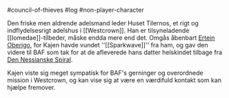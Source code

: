 #council-of-thieves #log #non-player-character

Den friske men aldrende adelsmand leder Huset Tilernos, et rigt og indflydelsesrigt adelshus i [[Westcrown]]. Han er tilsyneladende [[Iomedae]]-tilbeder, måske endda mere end det. 
Omgås åbenbart [Ertein Oberigo](Ertein%20Oberigo.md), for Kajen havde vundet ''[[Sparkwave]]'' fra ham, og gav den videre til BAF som tak for at de afleverede hans datter helskindet tilbage fra [Den Nessianske Spiral](Den%20Nessianske%20Spiral.md).
Kajen viste sig meget sympatisk for BAF's gerninger og overordnede mission i Westcrown, og kan vise sig at være en værdifuld kontakt som kan hjælpe fremover.
